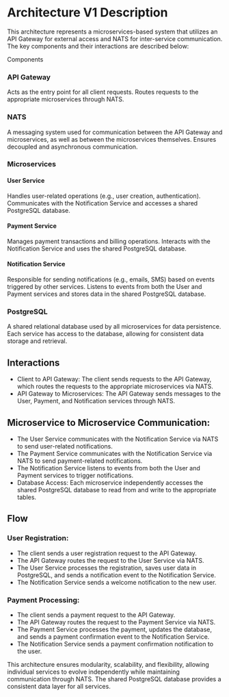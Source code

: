 # Architecture V1 Description

This architecture represents a microservices-based system that utilizes an API Gateway for external access and NATS for inter-service communication. The key components and their interactions are described below:

Components

### API Gateway
Acts as the entry point for all client requests.
Routes requests to the appropriate microservices through NATS.
### NATS
A messaging system used for communication between the API Gateway and microservices, as well as between the microservices themselves.
Ensures decoupled and asynchronous communication.
### Microservices
#### User Service
Handles user-related operations (e.g., user creation, authentication).
Communicates with the Notification Service and accesses a shared PostgreSQL database.
#### Payment Service
Manages payment transactions and billing operations.
Interacts with the Notification Service and uses the shared PostgreSQL database.
#### Notification Service
Responsible for sending notifications (e.g., emails, SMS) based on events triggered by other services.
Listens to events from both the User and Payment services and stores data in the shared PostgreSQL database.
### PostgreSQL
A shared relational database used by all microservices for data persistence.
Each service has access to the database, allowing for consistent data storage and retrieval.

## Interactions

- Client to API Gateway: The client sends requests to the API Gateway, which routes the requests to the appropriate microservices via NATS.
- API Gateway to Microservices: The API Gateway sends messages to the User, Payment, and Notification services through NATS.

## Microservice to Microservice Communication:
- The User Service communicates with the Notification Service via NATS to send user-related notifications.
- The Payment Service communicates with the Notification Service via NATS to send payment-related notifications.
- The Notification Service listens to events from both the User and Payment services to trigger notifications.
- Database Access: Each microservice independently accesses the shared PostgreSQL database to read from and write to the appropriate tables.

## Flow

### User Registration:
- The client sends a user registration request to the API Gateway.
- The API Gateway routes the request to the User Service via NATS.
- The User Service processes the registration, saves user data in PostgreSQL, and sends a notification event to the Notification Service.
- The Notification Service sends a welcome notification to the new user.

### Payment Processing:
- The client sends a payment request to the API Gateway.
- The API Gateway routes the request to the Payment Service via NATS.
- The Payment Service processes the payment, updates the database, and sends a payment confirmation event to the Notification Service.
- The Notification Service sends a payment confirmation notification to the user.

This architecture ensures modularity, scalability, and flexibility, allowing individual services to evolve independently while maintaining communication through NATS. The shared PostgreSQL database provides a consistent data layer for all services.
